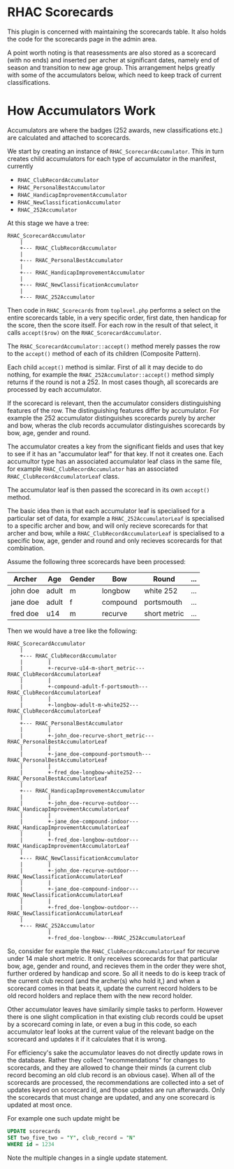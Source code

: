 # RHAC Scorecards

This plugin is concerned with maintaining the scorecards table.
It also holds the code for the scorecards page in the admin area.

A point worth noting is that reasessments are also stored as a
scorecard (with no ends) and inserted per archer at significant
dates, namely end of season and transition to new age group. This
arrangement helps greatly with some of the accumulators below, which
need to keep track of current classifications.

# How Accumulators Work

Accumulators are where the badges (252 awards, new classifications
etc.) are calculated and attached to scorecards.

We start by creating an instance of `RHAC_ScorecardAccumulator`.
This in turn creates child accumulators for each type of accumulator
in the manifest, currently

* `RHAC_ClubRecordAccumulator`
* `RHAC_PersonalBestAccumulator`
* `RHAC_HandicapImprovementAccumulator`
* `RHAC_NewClassificationAccumulator`
* `RHAC_252Accumulator`

At this stage we have a tree:
```
RHAC_ScorecardAccumulator
    |
    +--- RHAC_ClubRecordAccumulator
    |
    +--- RHAC_PersonalBestAccumulator
    |
    +--- RHAC_HandicapImprovementAccumulator
    |
    +--- RHAC_NewClassificationAccumulator
    |
    +--- RHAC_252Accumulator
```

Then code in `RHAC_Scorecards` from `toplevel.php` performs a select
on the entire scorecards table, in a very specific order, first
date, then handicap for the score, then the score itself. For each
row in the result of that select, it calls `accept($row)` on the
`RHAC_ScorecardAccumulator`.

The `RHAC_ScorecardAccumulator::accept()` method merely passes the
row to the `accept()` method of each of its children (Composite
Pattern).

Each child `accept()` method is similar. First of all it may decide
to do nothing, for example the `RHAC_252Accumulator::accept()`
method simply returns if the round is not a 252. In most cases
though, all scorecards are processed by each accumulator.

If the scorecard is relevant, then the accumulator considers
distinguishing features of the row. The distinguishing features
differ by accumulator. For example the 252 accumulator distinguishes
scorecards purely by archer and bow, wheras the club records
accumulator distinguishes scorecards by bow, age, gender and round.

The accumulator creates a key from the significant fields and uses
that key to see if it has an "accumulator leaf" for that key. If
not it creates one. Each accumultor type has an associated accumulator
leaf class in the same file, for example `RHAC_ClubRecordAccumulator`
has an associated `RHAC_ClubRecordAccumulatorLeaf` class.

The accumulator leaf is then passed the scorecard in its own
`accept()` method.

The basic idea then is that each accumulator leaf is specialised
for a particular set of data, for example a `RHAC_252AccumulatorLeaf`
is specialised to a specific archer and bow, and will only recieve
scorecards for that archer and bow, while a
`RHAC_ClubRecordAccumulatorLeaf` is specialised to a specific bow,
age, gender and round and only recieves scorecards for that
combination.

Assume the following three scorecards have been processed:

Archer | Age | Gender | Bow | Round | ...
------ | --- | ------ | --- | ----- | ---
john doe | adult | m | longbow | white 252 | ...
jane doe | adult | f | compound | portsmouth | ...
fred doe | u14 | m | recurve | short metric | ...

Then we would have a tree like the following:
```
RHAC_ScorecardAccumulator
    |
    +--- RHAC_ClubRecordAccumulator
    |        |
    |        +-recurve-u14-m-short_metric---RHAC_ClubRecordAccumulatorLeaf
    |        |
    |        +-compound-adult-f-portsmouth---RHAC_ClubRecordAccumulatorLeaf
    |        |
    |        +-longbow-adult-m-white252---RHAC_ClubRecordAccumulatorLeaf
    |
    +--- RHAC_PersonalBestAccumulator
    |        |
    |        +-john_doe-recurve-short_metric---RHAC_PersonalBestAccumulatorLeaf
    |        |
    |        +-jane_doe-compound-portsmouth---RHAC_PersonalBestAccumulatorLeaf
    |        |
    |        +-fred_doe-longbow-white252---RHAC_PersonalBestAccumulatorLeaf
    |
    +--- RHAC_HandicapImprovementAccumulator
    |        |
    |        +-john_doe-recurve-outdoor---RHAC_HandicapImprovementAccumulatorLeaf
    |        |
    |        +-jane_doe-compound-indoor---RHAC_HandicapImprovementAccumulatorLeaf
    |        |
    |        +-fred_doe-longbow-outdoor---RHAC_HandicapImprovementAccumulatorLeaf
    |
    +--- RHAC_NewClassificationAccumulator
    |        |
    |        +-john_doe-recurve-outdoor---RHAC_NewClassificationAccumulatorLeaf
    |        |
    |        +-jane_doe-compound-indoor---RHAC_NewClassificationAccumulatorLeaf
    |        |
    |        +-fred_doe-longbow-outdoor---RHAC_NewClassificationAccumulatorLeaf
    |
    +--- RHAC_252Accumulator
             |
             +-fred_doe-longbow---RHAC_252AccumulatorLeaf
```

So, consider for example the `RHAC_ClubRecordAccumulatorLeaf` for
recurve under 14 male short metric.  It only receives scorecards
for that particular bow, age, gender and round, and recieves them
in the order they were shot, further ordered by handicap and score.
So all it needs to do is keep track of the current club record (and
the archer(s) who hold it,) and when a scorecard comes in that beats
it, update the current record holders to be old record holders and
replace them with the new record holder.

Other accumulator leaves have similarily simple tasks to perform.
However there is one slight complication in that existing club
records could be upset by a scorecard coming in late, or even a bug
in this code, so each accumulator leaf looks at the current value
of the relevant badge on the scorecard and updates it if it calculates
that it is wrong.

For efficiency's sake the accumulator leaves do not directly update
rows in the database. Rather they collect "recommendations" for
changes to scorecards, and they are allowed to change their minds
(a current club record becoming an old club record is an obvious
case). When all of the scorecards are processed, the recommendations
are collected into a set of updates keyed on scorecard id, and those
updates are run afterwards.  Only the scorecards that must change
are updated, and any one scorecard is updated at most once.

For example one such update might be

```sql
UPDATE scorecards
SET two_five_two = "Y", club_record = "N"
WHERE id = 1234
```

Note the multiple changes in a single update statement.

